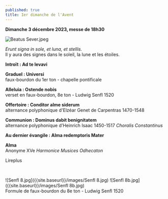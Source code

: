 ```yaml
---
published: true
title: Ier dimanche de l'Avent
---
```

**Dimanche 3 décembre 2023, messe de 18h30**

![Beatus Sever.jpeg]({{site.baseurl}}/images/Beatus%20Sever.jpeg)

*Erunt signa in sole, et luna, et stellis.*  
Il y aura des signes dans le soleil, la lune et les étoiles.

**Introït : Ad te levavi**  

**Graduel : Universi**  
faux-bourdon du 1er ton - chapelle pontificale

**Alleluia : Ostende nobis**  
verset en faux-bourdon, 8e ton - Ludwig Senfl 1520

**Offertoire : Conditor alme siderum**  
alternance polyphonique d'Elzéar Genet de Carpentras 1470-1548

**Communion : Dominus dabit benignitatem**  
alternance polyphonique d’Heinrich Isaac 1450-1517 *Choralis Constantinus*

**Au dernier évangile : Alma redemptoris Mater**

**Alma**  
Anonyme XVe *Harmonice Musices Odhecaton*

Lireplus

&nbsp;

![Senfl 8.jpg]({{site.baseurl}}/images/Senfl 8.jpg)
![Senfl 8b.jpg]({{site.baseurl}}/images/Senfl 8b.jpg)  
Formule de faux-bourdon du 8e ton - Ludwig Senfl 1520
